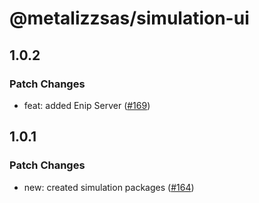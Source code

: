 # @metalizzsas/simulation-ui

## 1.0.2

### Patch Changes

- feat: added Enip Server ([#169](https://github.com/metalizzsas/NusterKit/pull/169))

## 1.0.1

### Patch Changes

- new: created simulation packages ([#164](https://github.com/metalizzsas/NusterKit/pull/164))
